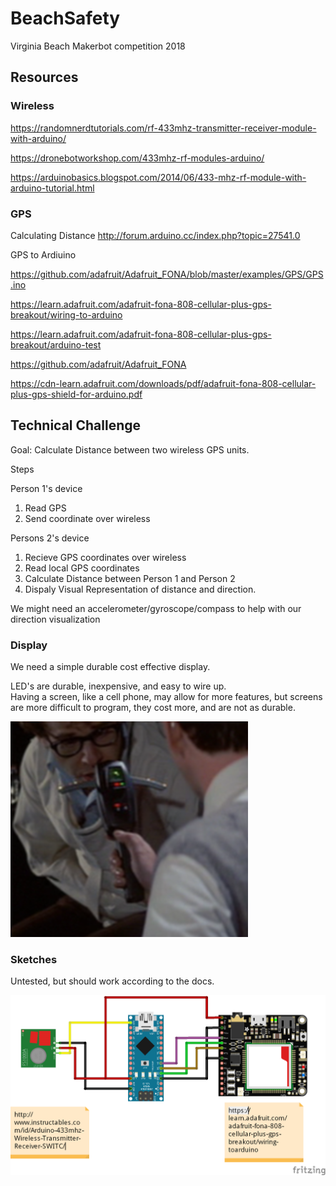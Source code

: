 # BeachSafety
Virginia Beach Makerbot competition  2018

## Resources

### Wireless

https://randomnerdtutorials.com/rf-433mhz-transmitter-receiver-module-with-arduino/

https://dronebotworkshop.com/433mhz-rf-modules-arduino/

https://arduinobasics.blogspot.com/2014/06/433-mhz-rf-module-with-arduino-tutorial.html

### GPS

Calculating Distance http://forum.arduino.cc/index.php?topic=27541.0

GPS to Ardiuino

https://github.com/adafruit/Adafruit_FONA/blob/master/examples/GPS/GPS.ino

https://learn.adafruit.com/adafruit-fona-808-cellular-plus-gps-breakout/wiring-to-arduino

https://learn.adafruit.com/adafruit-fona-808-cellular-plus-gps-breakout/arduino-test

https://github.com/adafruit/Adafruit_FONA

https://cdn-learn.adafruit.com/downloads/pdf/adafruit-fona-808-cellular-plus-gps-shield-for-arduino.pdf


## Technical Challenge

Goal: Calculate Distance between two wireless GPS units.

Steps

Person 1's device

1. Read GPS
2. Send coordinate over wireless

Persons 2's device

1. Recieve GPS coordinates over wireless
2. Read local GPS coordinates
3. Calculate Distance between Person 1 and Person 2
4. Dispaly Visual Representation of distance and direction.

We might need an accelerometer/gyroscope/compass to help with our direction visualization


### Display 

We need a simple durable cost effective display. 

LED's are durable, inexpensive, and easy to wire up.  
Having a screen, like a cell phone, may allow for more features, but screens are more difficult to program, they cost more, and are not as durable. 

![Ghostbusters](https://github.com/ericrohlfs/beachsafety/raw/master/Ghostbusters2.jpg)


### Sketches

Untested, but should work according to the docs.

![Transmitter](https://github.com/ericrohlfs/beachsafety/raw/master/BeachSafety2018_GPS_Transmitter.png)


